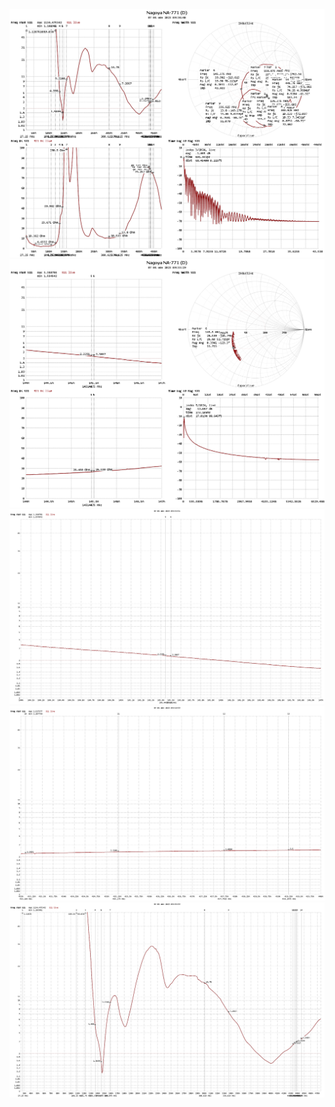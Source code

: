 <img src="Quansheng UV-K5.png"/>    
<img src="145MHz.png"/>      
<img src="145MHzB.png"/>    
<img src="433-440MHz.png"/>   
<img src="Quansheng UV-K5 - Big.png"/>
